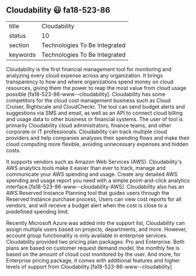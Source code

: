 ## Cloudability :smiley: fa18-523-86



|          |                               |
| -------- | ----------------------------- |
| title    | Cloudability                  | 
| status   | 10                            |
| section  | Technologies To Be Integrated |
| keywords | Technologies To Be Integrated |

Cloudability is the first financial management tool for monitoring and analyzing every cloud expense across any organization. It brings transparency to how and where organizations spend money on cloud resources, giving them the power to reap the most value from cloud usage possible [fa18-523-86-www--cloudability]. Cloudability has some competitors for the cloud cost management business such as Cloud Cruiser, Rightscale and CloudCheckr. The tool can send budget alerts and suggestions via SMS and email, as well as an API to connect cloud billing and usage data to other business or financial systems. The user of tool is primarily Cloudability cloud administrators, finance teams, and other corporate or IT professionals. Cloudability can track multiple cloud providers and help companies analyses their spending flows and make their cloud computing more flexible, avoiding unnecessary expenses and hidden costs.

It supports vendors such as Amazon Web Services (AWS). Cloudability's AWS analytics tools make it easier than ever to track, manage and communicate your AWS spending and usage. Create any detailed AWS spending and usage report you need with a simple point-and-click analytics interface.[fa18-523-86-www--cloudability-AWS]. Cloudability also has an AWS Reserved Instance Planning tool that guides users through the Reserved Instance purchase process, Users can view cost reports for all vendors, and will receive a budget alert when the cost is close to a predefined spending limit.

Recently Microsoft Azure was added into the support list, Cloudability can assign multiple users based on projects, departments, and more. However, account group functionality is only available in enterprise services. Cloudability provided two pricing plan packages: Pro and Enterprise. Both plans are based on customer request demand model, the monthly fee is based on the amount of cloud cost monitored by the user. And more, for Enterprise pricing package, it comes with additional features and higher levels of support from Cloudability.[fa18-523-86-www--cloudability]

